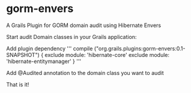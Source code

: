 # gorm-envers
A Grails Plugin for GORM domain audit using Hibernate Envers

Start audit Domain classes in your Grails application:

Add plugin dependency
'''
    compile ("org.grails.plugins:gorm-envers:0.1-SNAPSHOT") {
	exclude module: 'hibernate-core'
	exclude module: 'hibernate-entitymanager'
    }
'''

Add @Audited annotation to the domain class you want to audit

That is it!
